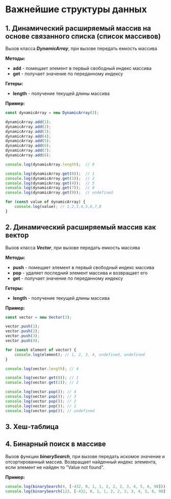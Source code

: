 # Важнейшие структуры данных

## 1. Динамический расширяемый массив на основе связанного списка (список массивов)

Вызов класса ***DynamicArray***, при вызове передать емкость массива

**Методы:**

- **add** - помещает элемент в первый свободный индекс массива
- **get** - получает значение по переданному индексу

**Гетеры:**

- **length** - получение текущей длины массива

**Пример:**

```js
const dynamicArray = new DynamicArray(3);

dynamicArray.add(1);
dynamicArray.add(2);
dynamicArray.add(3);
dynamicArray.add(4);
dynamicArray.add(5);
dynamicArray.add(6);
dynamicArray.add(7);
dynamicArray.add(8);

console.log(dynamicArray.length);  // 8

console.log(dynamicArray.get(0));  // 1
console.log(dynamicArray.get(1));  // 2
console.log(dynamicArray.get(4));  // 5
console.log(dynamicArray.get(7));  // 8
console.log(dynamicArray.get(9));  // undefined

for (const value of dynamicArray) {
	console.log(value); // 1,2,3,4,5,6,7,8
}
```

## 2. Динамический расширяемый массив как вектор

Вызов класса ***Vector***, при вызове передать емкость массива

**Методы:**

- **push** - помещает элемент в первый свободный индекс массива
- **pop** - удаляет последний элемент массива и возвращает его
- **get** - получает значение по переданному индексу

**Гетеры:**

- **length** - получение текущей длины массива

**Пример:**

```js
const vector = new Vector(3);

vector.push(1);
vector.push(2);
vector.push(3);
vector.push(4);

for (const element of vector) {
	console.log(element); // 1, 2, 3, 4, undefined, undefined
}

console.log(vector.length); // 4

console.log(vector.get(0)); // 1
console.log(vector.get(1)); // 2

console.log(vector.pop()); // 4
console.log(vector.pop()); // 3
console.log(vector.pop()); // 2
console.log(vector.pop()); // 1
console.log(vector.pop()); // undefined
```

## 3. Хеш-таблица

## 4. Бинарный поиск в массиве

Вызов функции ***binarySearch***, при вызове передать искомое значение и отсортированный массив.
Возвращает найденный индекс элемента, если элемент не найден то "Value not found".

**Пример:**

```js
console.log(binarySearch(4, [-432, 0, 1, 1, 2, 2, 2, 3, 4, 5, 6, 98])) // 8
console.log(binarySearch(123, [-432, 0, 1, 1, 2, 2, 2, 3, 4, 5, 6, 98])) // Value not found;
```
